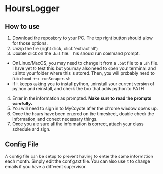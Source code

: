 # HoursLogger

## How to use
1. Download the repository to your PC. The top right button should allow for those options.
2. Unzip the file (right click, click 'extract all')
3. Double click on the `.bat` file. This should run command prompt.
- On Linux/MacOS, you may need to change it from a `.bat` file to a `.sh` file. I have yet to test this, but you may also need to open your terminal, and `cd` into your folder where this is stored. Then, you will probably need to run `chmod +rx runScraper.sh`
- If it keeps asking you to install python, uninstall your current version of python and reinstall, and check the box that adds python to PATH
4. Enter in the information as prompted. **Make sure to read the prompts carefully.**
5. You will need to sign in to MyCoyote after the chrome window opens up. 
6. Once the hours have been entered on the timesheet, double check the information, and correct necessary things.
7. Once you are sure all the information is correct, attach your class schedule and sign.

## Config File
A config file can be setup to prevent having to enter the same information each month. Simply edit the config.txt file. You can also use it to change emails if you have a different supervisor.